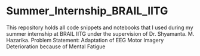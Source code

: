 # Summer_Internship_BRAIL_IITG
This repository holds all code snippets and notebooks that I used during my summer internship at BRAIL IITG under the supervision of Dr. Shyamanta. M. Hazarika. Problem Statement: Adaptation of EEG Motor Imagery Deterioration because of Mental Fatigue 
